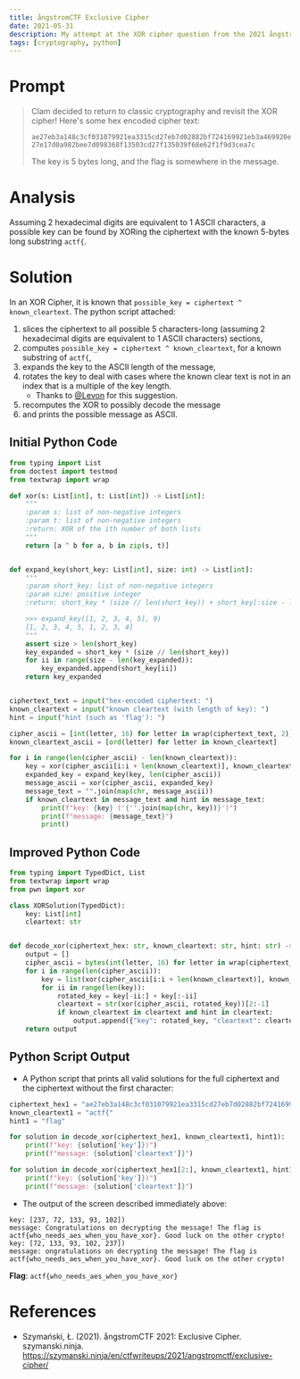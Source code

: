 ```yaml
---
title: ångstromCTF Exclusive Cipher
date: 2021-05-31
description: My attempt at the XOR cipher question from the 2021 ångstromCTF
tags: [cryptography, python]
---
```

# Prompt
> Clam decided to return to classic cryptography and revisit the XOR cipher! Here's some hex encoded cipher text:
> ```
> ae27eb3a148c3cf031079921ea3315cd27eb7d02882bf724169921eb3a469920e07d0b883bf63c018869a5090e8868e331078a68ec2e468c2bf13b1d9a20ea0208882de12e398c2df60211852deb021f823dda35079b2dda25099f35ab7d2182> 27e17d0a982bee7d098368f13503cd27f135039f68e62f1f9d3cea7c
> ```
> The key is 5 bytes long, and the flag is somewhere in the message.

# Analysis
Assuming 2 hexadecimal digits are equivalent to 1 ASCII characters, a possible key can be found by XORing the ciphertext with the known 5-bytes long substring `actf{`.
# Solution
In an XOR Cipher, it is known that `possible_key = ciphertext ^ known_cleartext`. The python script attached:
1. slices the ciphertext to all possible 5 characters-long (assuming 2 hexadecimal digits are equivalent to 1 ASCII characters) sections,
2. computes `possible_key = ciphertext ^ known_cleartext`, for a known substring of `actf{`,
3. expands the key to the ASCII length of the message,
4. rotates the key to deal with cases where the known clear text is not in an index that is a multiple of the key length.
   * Thanks to [@Levon](https://hashnode.com/@Levon) for this suggestion.
5. recomputes the XOR to possibly decode the message
6. and prints the possible message as ASCII.

## Initial Python Code
```python
from typing import List
from doctest import testmod
from textwrap import wrap

def xor(s: List[int], t: List[int]) -> List[int]:
	"""
	:param s: list of non-negative integers
	:param t: list of non-negative integers
	:return: XOR of the ith number of both lists
	"""
	return [a ^ b for a, b in zip(s, t)]


def expand_key(short_key: List[int], size: int) -> List[int]:
	"""
	:param short_key: list of non-negative integers
	:param size: positive integer
	:return: short_key * (size // len(short_key)) + short_key[:size - len(key_expanded)]

	>>> expand_key([1, 2, 3, 4, 5], 9)
	[1, 2, 3, 4, 5, 1, 2, 3, 4]
	"""
	assert size > len(short_key)
	key_expanded = short_key * (size // len(short_key))
	for ii in range(size - len(key_expanded)):
		key_expanded.append(short_key[ii])
	return key_expanded


ciphertext_text = input("hex-encoded ciphertext: ")
known_cleartext = input("known cleartext (with length of key): ")
hint = input("hint (such as 'flag'): ")

cipher_ascii = [int(letter, 16) for letter in wrap(ciphertext_text, 2)]
known_cleartext_ascii = [ord(letter) for letter in known_cleartext]

for i in range(len(cipher_ascii) - len(known_cleartext)):
	key = xor(cipher_ascii[i:i + len(known_cleartext)], known_cleartext_ascii)
	expanded_key = expand_key(key, len(cipher_ascii))
	message_ascii = xor(cipher_ascii, expanded_key)
	message_text = "".join(map(chr, message_ascii))
	if known_cleartext in message_text and hint in message_text:
		print(f"key: {key} ('{''.join(map(chr, key))}')")
		print(f"message: {message_text}")
		print()
```
## Improved Python Code
```python
from typing import TypedDict, List
from textwrap import wrap
from pwn import xor

class XORSolution(TypedDict):
	key: List[int]
	cleartext: str


def decode_xor(ciphertext_hex: str, known_cleartext: str, hint: str) -> List[XORSolution]:
	output = []
	cipher_ascii = bytes(int(letter, 16) for letter in wrap(ciphertext_hex, 2))
	for i in range(len(cipher_ascii)):
		key = list(xor(cipher_ascii[i:i + len(known_cleartext)], known_cleartext.encode()))
		for ii in range(len(key)):
			rotated_key = key[-ii:] + key[:-ii]
			cleartext = str(xor(cipher_ascii, rotated_key))[2:-1]
			if known_cleartext in cleartext and hint in cleartext:
				output.append({"key": rotated_key, "cleartext": cleartext})
	return output
```

## Python Script Output
* A Python script that prints all valid solutions for the full ciphertext and the ciphertext without the first character:

```python
ciphertext_hex1 = "ae27eb3a148c3cf031079921ea3315cd27eb7d02882bf724169921eb3a469920e07d0b883bf63c018869a5090e8868e331078a68ec2e468c2bf13b1d9a20ea0208882de12e398c2df60211852deb021f823dda35079b2dda25099f35ab7d218227e17d0a982bee7d098368f13503cd27f135039f68e62f1f9d3cea7c"
known_cleartext1 = "actf{"
hint1 = "flag"

for solution in decode_xor(ciphertext_hex1, known_cleartext1, hint1):
	print(f"key: {solution['key']})")
	print(f"message: {solution['cleartext']}")

for solution in decode_xor(ciphertext_hex1[2:], known_cleartext1, hint1):
	print(f"key: {solution['key']})")
	print(f"message: {solution['cleartext']}")
```
* The output of the screen described immediately above:

```
key: [237, 72, 133, 93, 102])
message: Congratulations on decrypting the message! The flag is actf{who_needs_aes_when_you_have_xor}. Good luck on the other crypto!
key: [72, 133, 93, 102, 237])
message: ongratulations on decrypting the message! The flag is actf{who_needs_aes_when_you_have_xor}. Good luck on the other crypto!
```
**Flag**: `actf{who_needs_aes_when_you_have_xor}`

# References
* Szymański, Ł. (2021). ångstromCTF 2021: Exclusive Cipher. szymanski.ninja. https://szymanski.ninja/en/ctfwriteups/2021/angstromctf/exclusive-cipher/
